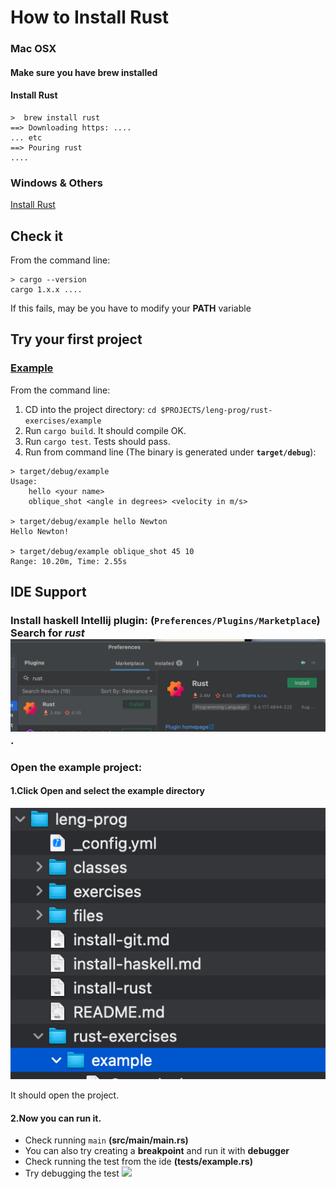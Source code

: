 # How to Install Rust

### Mac OSX

#### Make sure you have brew installed
#### Install Rust
 ```shell
 >	brew install rust
 ==> Downloading https: ....
 ... etc
 ==> Pouring rust
 ....
 ```

### Windows & Others

[Install Rust](https://www.rust-lang.org/tools/install)

## Check it 

From the command line:

```shell
> cargo --version
cargo 1.x.x ....
```

If this fails, may be you have to modify your **PATH** variable

## Try your first project

### [Example](rust-exercises/example/README.md)
From the command line:

1. CD into the project directory:  `cd $PROJECTS/leng-prog/rust-exercises/example`
2. Run `cargo build`. It should compile OK.
3. Run `cargo test`. Tests should pass.
4. Run from command line (The binary is generated under **`target/debug`**):

```shell
> target/debug/example
Usage:
    hello <your name>
    oblique_shot <angle in degrees> <velocity in m/s>
    
> target/debug/example hello Newton
Hello Newton!

> target/debug/example oblique_shot 45 10
Range: 10.20m, Time: 2.55s
```

## IDE Support

### Install haskell Intellij plugin: (`Preferences/Plugins/Marketplace`) Search for *rust*![](classes/images/intellij-rust.png).

### Open the example project:

#### 1.Click **Open** and select the **example** directory
 ![](classes/images/ide-rust-open-example.png)

It should open the project.

#### 2.Now you can run it.

* Check running `main` **(src/main/main.rs)**
* You can also try creating a **breakpoint** and run it with **debugger**
* Check running the test from the ide **(tests/example.rs)**
* Try debugging the test
![](![]())
